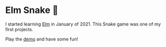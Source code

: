 # Elm Snake 🐍
I started learning [Elm](https://elm-lang.org) in January of 2021. This Snake game was one of my first projects.

Play the [demo](https://arthurperton.github.io/demos/elm-snake) and have some fun!